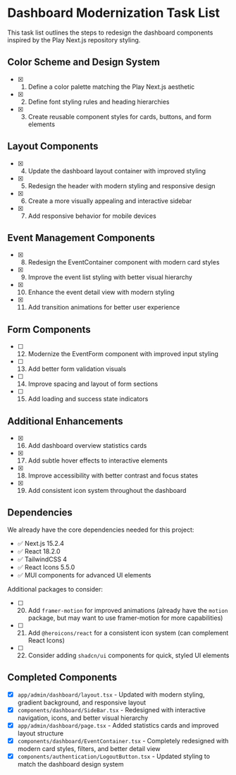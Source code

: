 # Dashboard Modernization Task List

This task list outlines the steps to redesign the dashboard components inspired by the Play Next.js repository styling.

## Color Scheme and Design System

- [x] 1. Define a color palette matching the Play Next.js aesthetic
- [x] 2. Define font styling rules and heading hierarchies
- [x] 3. Create reusable component styles for cards, buttons, and form elements

## Layout Components

- [x] 4. Update the dashboard layout container with improved styling
- [x] 5. Redesign the header with modern styling and responsive design
- [x] 6. Create a more visually appealing and interactive sidebar
- [x] 7. Add responsive behavior for mobile devices

## Event Management Components

- [x] 8. Redesign the EventContainer component with modern card styles
- [x] 9. Improve the event list styling with better visual hierarchy
- [x] 10. Enhance the event detail view with modern styling
- [x] 11. Add transition animations for better user experience

## Form Components

- [ ] 12. Modernize the EventForm component with improved input styling
- [ ] 13. Add better form validation visuals
- [ ] 14. Improve spacing and layout of form sections
- [ ] 15. Add loading and success state indicators

## Additional Enhancements

- [x] 16. Add dashboard overview statistics cards
- [x] 17. Add subtle hover effects to interactive elements
- [x] 18. Improve accessibility with better contrast and focus states
- [x] 19. Add consistent icon system throughout the dashboard

## Dependencies

We already have the core dependencies needed for this project:

- ✅ Next.js 15.2.4
- ✅ React 18.2.0
- ✅ TailwindCSS 4
- ✅ React Icons 5.5.0
- ✅ MUI components for advanced UI elements

Additional packages to consider:

- [ ] 20. Add `framer-motion` for improved animations (already have the `motion` package, but may want to use framer-motion for more capabilities)
- [ ] 21. Add `@heroicons/react` for a consistent icon system (can complement React Icons)
- [ ] 22. Consider adding `shadcn/ui` components for quick, styled UI elements

## Completed Components

- [x] `app/admin/dashboard/layout.tsx` - Updated with modern styling, gradient background, and responsive layout
- [x] `components/dashboard/SideBar.tsx` - Redesigned with interactive navigation, icons, and better visual hierarchy
- [x] `app/admin/dashboard/page.tsx` - Added statistics cards and improved layout structure
- [x] `components/dashboard/EventContainer.tsx` - Completely redesigned with modern card styles, filters, and better detail view
- [x] `components/authentication/LogoutButton.tsx` - Updated styling to match the dashboard design system
